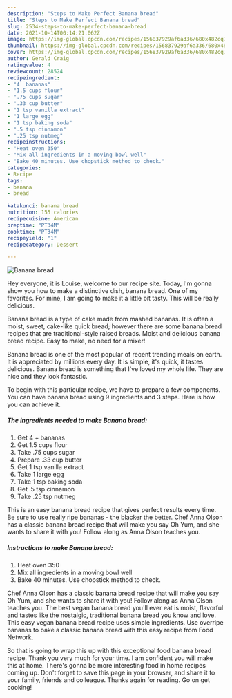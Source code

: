 ```yaml
---
description: "Steps to Make Perfect Banana bread"
title: "Steps to Make Perfect Banana bread"
slug: 2534-steps-to-make-perfect-banana-bread
date: 2021-10-14T00:14:21.062Z
image: https://img-global.cpcdn.com/recipes/156837929af6a336/680x482cq70/banana-bread-recipe-main-photo.jpg
thumbnail: https://img-global.cpcdn.com/recipes/156837929af6a336/680x482cq70/banana-bread-recipe-main-photo.jpg
cover: https://img-global.cpcdn.com/recipes/156837929af6a336/680x482cq70/banana-bread-recipe-main-photo.jpg
author: Gerald Craig
ratingvalue: 4
reviewcount: 28524
recipeingredient:
- "4  bananas"
- "1.5 cups flour"
- ".75 cups sugar"
- ".33 cup butter"
- "1 tsp vanilla extract"
- "1 large egg"
- "1 tsp baking soda"
- ".5 tsp cinnamon"
- ".25 tsp nutmeg"
recipeinstructions:
- "Heat oven 350"
- "Mix all ingredients in a moving bowl well"
- "Bake 40 minutes. Use chopstick method to check."
categories:
- Recipe
tags:
- banana
- bread

katakunci: banana bread 
nutrition: 155 calories
recipecuisine: American
preptime: "PT34M"
cooktime: "PT34M"
recipeyield: "1"
recipecategory: Dessert

---
```



![Banana bread](https://img-global.cpcdn.com/recipes/156837929af6a336/680x482cq70/banana-bread-recipe-main-photo.jpg)

Hey everyone, it is Louise, welcome to our recipe site. Today, I'm gonna show you how to make a distinctive dish, banana bread. One of my favorites. For mine, I am going to make it a little bit tasty. This will be really delicious.

Banana bread is a type of cake made from mashed bananas. It is often a moist, sweet, cake-like quick bread; however there are some banana bread recipes that are traditional-style raised breads. Moist and delicious banana bread recipe. Easy to make, no need for a mixer!

Banana bread is one of the most popular of recent trending meals on earth. It is appreciated by millions every day. It is simple, it's quick, it tastes delicious. Banana bread is something that I've loved my whole life. They are nice and they look fantastic.


To begin with this particular recipe, we have to prepare a few components. You can have banana bread using 9 ingredients and 3 steps. Here is how you can achieve it.

<!--inarticleads1-->

##### The ingredients needed to make Banana bread:

1. Get 4 + bananas
1. Get 1.5 cups flour
1. Take .75 cups sugar
1. Prepare .33 cup butter
1. Get 1 tsp vanilla extract
1. Take 1 large egg
1. Take 1 tsp baking soda
1. Get .5 tsp cinnamon
1. Take .25 tsp nutmeg


This is an easy banana bread recipe that gives perfect results every time. Be sure to use really ripe bananas - the blacker the better. Chef Anna Olson has a classic banana bread recipe that will make you say Oh Yum, and she wants to share it with you! Follow along as Anna Olson teaches you. 

<!--inarticleads2-->

##### Instructions to make Banana bread:

1. Heat oven 350
1. Mix all ingredients in a moving bowl well
1. Bake 40 minutes. Use chopstick method to check.


Chef Anna Olson has a classic banana bread recipe that will make you say Oh Yum, and she wants to share it with you! Follow along as Anna Olson teaches you. The best vegan banana bread you'll ever eat is moist, flavorful and tastes like the nostalgic, traditional banana bread you know and love. This easy vegan banana bread recipe uses simple ingredients. Use overripe bananas to bake a classic banana bread with this easy recipe from Food Network. 

So that is going to wrap this up with this exceptional food banana bread recipe. Thank you very much for your time. I am confident you will make this at home. There's gonna be more interesting food in home recipes coming up. Don't forget to save this page in your browser, and share it to your family, friends and colleague. Thanks again for reading. Go on get cooking!
